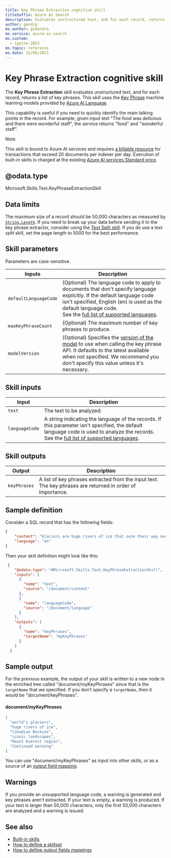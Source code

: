 ```yaml
---
title: Key Phrase Extraction cognitive skill
titleSuffix: Azure AI Search
description: Evaluates unstructured text, and for each record, returns a list of key phrases in an AI enrichment pipeline in Azure AI Search.
author: gmndrg
ms.author: gimondra
ms.service: azure-ai-search
ms.custom:
  - ignite-2023
ms.topic: reference
ms.date: 12/09/2021
---
```

#	Key Phrase Extraction cognitive skill

The **Key Phrase Extraction** skill evaluates unstructured text, and for each record, returns a list of key phrases. This skill uses the [Key Phrase](/azure/ai-services/language-service/key-phrase-extraction/overview) machine learning models provided by [Azure AI Language](/azure/ai-services/language-service/overview).

This capability is useful if you need to quickly identify the main talking points in the record. For example, given input text "The food was delicious and there were wonderful staff", the service returns "food" and "wonderful staff".

> [!NOTE]
> This skill is bound to Azure AI services and requires [a billable resource](cognitive-search-attach-cognitive-services.md) for transactions that exceed 20 documents per indexer per day. Execution of built-in skills is charged at the existing [Azure AI services Standard price](https://azure.microsoft.com/pricing/details/cognitive-services/).
>

## @odata.type  
Microsoft.Skills.Text.KeyPhraseExtractionSkill 

## Data limits
The maximum size of a record should be 50,000 characters as measured by [`String.Length`](/dotnet/api/system.string.length). If you need to break up your data before sending it to the key phrase extractor, consider using the [Text Split skill](cognitive-search-skill-textsplit.md). If you do use a text split skill, set the page length to 5000 for the best performance.

## Skill parameters

Parameters are case-sensitive.

| Inputs | Description |
|---------------------|-------------|
| `defaultLanguageCode` | (Optional) The language code to apply to documents that don't specify language explicitly.  If the default language code isn't specified,  English (en) is used as the default language code. <br/> See the [full list of supported languages](/azure/ai-services/language-service/key-phrase-extraction/language-support). |
| `maxKeyPhraseCount`   | (Optional) The maximum number of key phrases to produce. |
| `modelVersion`   | (Optional) Specifies the [version of the model](/azure/ai-services/language-service/concepts/model-lifecycle) to use when calling the key phrase API. It defaults to the latest available when not specified. We recommend you don't specify this value unless it's necessary.  |

## Skill inputs

| Input	 | Description |
|--------------------|-------------|
| `text` | The text to be analyzed.|
| `languageCode`	|  A string indicating the language of the records. If this parameter isn't specified, the default language code is used to analyze the records. <br/>See the [full list of supported languages](/azure/ai-services/language-service/key-phrase-extraction/language-support). |

## Skill outputs

| Output	 | Description |
|--------------------|-------------|
| `keyPhrases` | A list of key phrases extracted from the input text. The key phrases are returned in order of importance. |


##	Sample definition

Consider a SQL record that has the following fields:

```json
{
    "content": "Glaciers are huge rivers of ice that ooze their way over land, powered by gravity and their own sheer weight. They accumulate ice from snowfall and lose it through melting. As global temperatures have risen, many of the world’s glaciers have already started to shrink and retreat. Continued warming could see many iconic landscapes – from the Canadian Rockies to the Mount Everest region of the Himalayas – lose almost all their glaciers by the end of the century.",
    "language": "en"
}
```

Then your skill definition might look like this:

```json
 {
    "@odata.type": "#Microsoft.Skills.Text.KeyPhraseExtractionSkill",
    "inputs": [
      {
        "name": "text",
        "source": "/document/content"
      },
      {
        "name": "languageCode",
        "source": "/document/language" 
      }
    ],
    "outputs": [
      {
        "name": "keyPhrases",
        "targetName": "myKeyPhrases"
      }
    ]
  }
```

##	Sample output

For the previous example, the output of your skill is written to a new node in the enriched tree called "document/myKeyPhrases" since that is the `targetName` that we specified. If you don’t specify a `targetName`, then it would be "document/keyPhrases".

#### document/myKeyPhrases 
```json
[
  "world’s glaciers", 
  "huge rivers of ice", 
  "Canadian Rockies", 
  "iconic landscapes",
  "Mount Everest region",
  "Continued warming"
]
```

You can use "document/myKeyPhrases" as input into other skills, or as a source of an [output field mapping](cognitive-search-output-field-mapping.md).

## Warnings
If you provide an unsupported language code, a warning is generated and key phrases aren't extracted.
If your text is empty, a warning is produced.
If your text is larger than 50,000 characters, only the first 50,000 characters are analyzed and a warning is issued.

## See also

+ [Built-in skills](cognitive-search-predefined-skills.md)
+ [How to define a skillset](cognitive-search-defining-skillset.md)
+ [How to define output fields mappings](cognitive-search-output-field-mapping.md)
